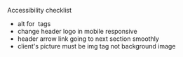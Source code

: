 Accessibility checklist
- alt for <img> tags
- change header logo in mobile responsive
- header arrow link going to next section smoothly
- client's picture must be img tag not background image